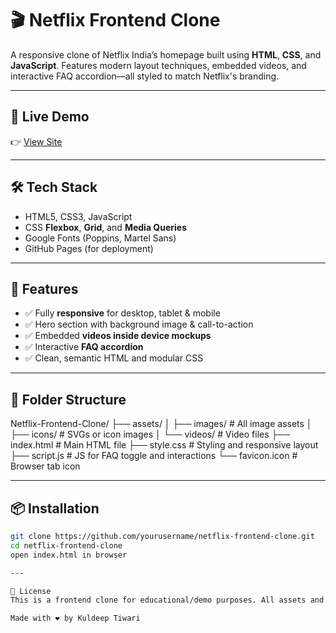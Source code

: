 # 🎬 Netflix Frontend Clone

A responsive clone of Netflix India’s homepage built using **HTML**, **CSS**, and **JavaScript**. Features modern layout techniques, embedded videos, and interactive FAQ accordion—all styled to match Netflix's branding.

---

## 🚀 Live Demo

👉 [View Site](https://kuldeeptiwari91.github.io/Netflix-Frontend-Clone/)  

---

## 🛠️ Tech Stack

- HTML5, CSS3, JavaScript
- CSS **Flexbox**, **Grid**, and **Media Queries**
- Google Fonts (Poppins, Martel Sans)
- GitHub Pages (for deployment)

---

## 📱 Features

- ✅ Fully **responsive** for desktop, tablet & mobile
- ✅ Hero section with background image & call-to-action
- ✅ Embedded **videos inside device mockups**
- ✅ Interactive **FAQ accordion**
- ✅ Clean, semantic HTML and modular CSS

---

## 📂 Folder Structure

Netflix-Frontend-Clone/
├── assets/
│   ├── images/        # All image assets
│   ├── icons/         # SVGs or icon images
│   └── videos/        # Video files 
├── index.html         # Main HTML file
├── style.css          # Styling and responsive layout
├── script.js          # JS for FAQ toggle and interactions
└── favicon.icon       # Browser tab icon


---

## 📦 Installation

```bash
git clone https://github.com/yourusername/netflix-frontend-clone.git
cd netflix-frontend-clone
open index.html in browser

---

📄 License
This is a frontend clone for educational/demo purposes. All assets and branding belong to Netflix, Inc.

Made with ❤️ by Kuldeep Tiwari
